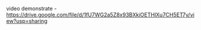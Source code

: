video demonstrate -
https://drive.google.com/file/d/1fU7WG2a5Z8x93BXkiOETHlXu7CH5ET7y/view?usp=sharing
